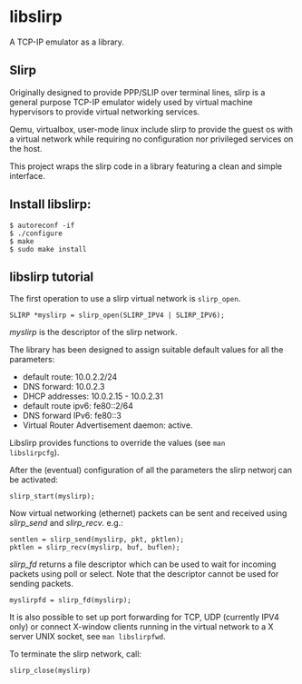 # libslirp
A TCP-IP emulator as a library.

## Slirp

Originally designed to provide PPP/SLIP over terminal lines, slirp is a general purpose TCP-IP emulator widely used
by virtual machine hypervisors to provide virtual networking services.

Qemu, virtualbox, user-mode linux include slirp to provide the guest os with a virtual network while requiring no
configuration nor privileged services on the host.

This project wraps the slirp code in a library featuring a clean and simple interface.

## Install libslirp:

```
$ autoreconf -if
$ ./configure
$ make
$ sudo make install
```

## libslirp tutorial

The first operation to use a slirp virtual network is <code>slirp_open</code>.
```
SLIRP *myslirp = slirp_open(SLIRP_IPV4 | SLIRP_IPV6);
```

*myslirp* is the descriptor of the slirp network.

The library has been designed to assign suitable default values for all the parameters:
* default route: 10.0.2.2/24
* DNS forward: 10.0.2.3
* DHCP addresses: 10.0.2.15 - 10.0.2.31
* default route ipv6: fe80::2/64
* DNS forward IPv6: fe80::3
* Virtual Router Advertisement daemon: active.

Libslirp provides functions to override the values (see <code>man libslirpcfg</code>).

After the (eventual) configuration of all the parameters the slirp networj can be activated:
```
slirp_start(myslirp);
```

Now virtual networking (ethernet) packets can be sent and received using *slirp_send* and *slirp_recv*. e.g.:
```
sentlen = slirp_send(myslirp, pkt, pktlen);
pktlen = slirp_recv(myslirp, buf, buflen);
```

*slirp_fd* returns a file descriptor which can be used to wait for incoming packets using poll or select.
Note that the descriptor cannot be used for sending packets.
```
myslirpfd = slirp_fd(myslirp);
```

It is also possible to set up port forwarding for TCP, UDP (currently IPV4 only) or connect X-window clients
running in the virtual network to a X server UNIX socket, see <code>man libslirpfwd</code>.

To terminate the slirp network, call:
```
slirp_close(myslirp)
```

